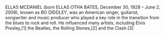 ELLAS MCDANIEL (born ELLAS OTHA BATES, December 30, 1928 – June 2, 2008), known as BO DIDDLEY, was an American singer, guitarist, songwriter and music producer who played a key role in the transition from the blues to rock and roll. He influenced many artists, including Elvis Presley,[1] the Beatles, the Rolling Stones,[2] and the Clash.[3]
